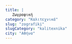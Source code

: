 ```yaml
---
title: |
   Zωγραφική
category: "Καλιτεχνικά"
slug: "zografiki"
slugCategory: "kalitexnika"
city: "Αθήνα"
---
```


